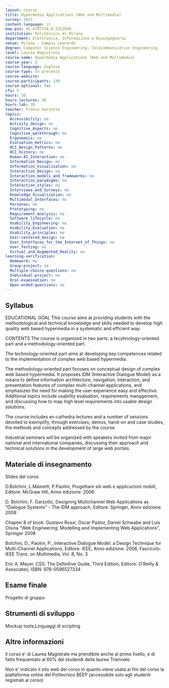 ```yaml
---
layout: course
title: Hypermedia Applications (Web and Multimedia)
survey: 2017
content-language: it
map-pin: 45.4787318,9.2312836
institution: Politecnico di Milano
department: Elettronica, Informazione e Bioingegneria
venue: Milano - Campus Leonardo
degree: Computer Science Engineering; Telecommunication Engineering
level: Laurea Magistrale
course-name: Hypermedia Applications (Web and Multimedia)
course-year: 3
course-language: Inglese
course-type: In presenza
course-website: 
course-participants: 130
course-optional: Yes
cfu: 5
hours: 50
hours-lectures: 30
hours-lab: 20
teacher: Franca Garzotto
topics: 
  Accessibility: no 
  Activity_design: no 
  Cognitive_Aspects: no 
  Cognitive_walkthrough: no 
  Ergonomics: no 
  Evaluation_metrics: no 
  HCI_Design_Patterns: no 
  HCI_history: no 
  Human-AI_Interaction: no 
  Information_Design: no 
  Information_Visualization: no 
  Interaction_Design: no 
  Interaction_models_and_frameworks: no 
  Interaction_paradigms: no 
  Interaction_styles: no 
  Interviews_and_Surveys: no 
  Knowledge_Visualization: no 
  Multimodal_Interfaces: no 
  Personas: no 
  Prototyping: no 
  Requirement_Analysis: no 
  Software_lifecycle: no 
  Usability_Engineering: no 
  Usability_Evaluation: no 
  Usability_principles: no 
  User-centered_design: no 
  User_Interfaces_for_the_Internet_of_Things: no 
  User_Testing: no 
  Virtual_and_Augmented_Reality: no 
learning-verification: 
  Homework: no 
  Group-project: no 
  Multiple-choice-questions: no 
  Individual-project: no 
  Oral-examination: no 
  Open-ended-questions: no 
---
```



## Syllabus 
EDUCATIONAL GOAL
This course aims at providing students with the methodological and technical knowledge and skills needed to develop high quality web based hypermedia in a systematic and efficient way.


CONTENTS
The course is organized in two parts:  a tecyhnology-oriented part and a methodology-oriented part.

The technology-oriented part aims at developing key competences related to the implementation of complex web based hypermedia. 

The methodology-oriented part focuses on conceptual design of complex web based hypermedia. It proposes IDM (Interactive Dialogue Model) as a means to define information architecture, navigation, interaction, and presentation features of complex multi-channel applications, and emphasizes  the need for making the user experience easy and effective. Additional topics include usability evaluation, requirements management, and discussing how to map high level requirements into usable design solutions.

The course includes ex-cathedra lectures and a number of sessions devoted to exemplify, through exercises, demos, hand-on and case studies, the methods and concepts addressed by the course.

Industrial seminars will be organized with speakers invited from major national and international companies, discussing their approach and technical solutions in the development of large web portals.

## Materiale di insegnamento 
Slides del corso

D.Bolchini, L.Mainetti, P.Paolini, Progettare siti web e applicazioni mobili, Editore: McGraw Hill, Anno edizione: 2006


D. Bolchini, F. Garzotto, Designing Multichannel Web Applications as "Dialogue Systems" - The IDM approach, Editore: Springer, Anno edizione: 2008

Chapter 8 of book: Gustavo Rossi, Oscar Pastor, Daniel Schwabe and Luis Olsina "Web Engineering: Modelling and Implementing Web Applications", Springer 2008

Bolchini, D., Paolini, P., Interactive Dialogue Model: a Design Technique for Multi-Channel Applications, Editore: IEEE, Anno edizione: 2006, Fascicolo: IEEE Trans. on Multimedia, Vol. 8, No. 3

Eric A. Meyer, CSS: The Definitive Guide, Third Edition, Editore: O'Reilly & Associates, ISBN: 978-0596527334



## Esame finale 
Progetto di gruppo

## Strumenti di sviluppo 
Mockup tools;Linguaggi di scripting

## Altre informazioni 
Il corso e' di Laurea Magistrale ma prendibile anche al primo livello, e di fatto frequentato al 60% dal studendi della laurea Triennale.

Non e' indicato il sito web del corso in quanto viene usata ai fini del corso la piattaforma online del Politecnico BEEP (accessibile solo agli studenti registrati al corso)
